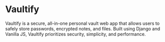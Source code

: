 # Vaultify
Vaultify is a secure, all-in-one personal vault web app that allows users to safely store passwords, encrypted notes, and files. Built using Django and Vanilla JS, Vaultify prioritizes security, simplicity, and performance.
